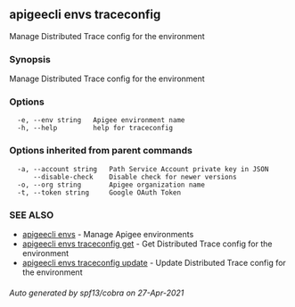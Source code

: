 ## apigeecli envs traceconfig

Manage Distributed Trace config for the environment

### Synopsis

Manage Distributed Trace config for the environment

### Options

```
  -e, --env string   Apigee environment name
  -h, --help         help for traceconfig
```

### Options inherited from parent commands

```
  -a, --account string   Path Service Account private key in JSON
      --disable-check    Disable check for newer versions
  -o, --org string       Apigee organization name
  -t, --token string     Google OAuth Token
```

### SEE ALSO

* [apigeecli envs](apigeecli_envs.md)	 - Manage Apigee environments
* [apigeecli envs traceconfig get](apigeecli_envs_traceconfig_get.md)	 - Get Distributed Trace config for the environment
* [apigeecli envs traceconfig update](apigeecli_envs_traceconfig_update.md)	 - Update Distributed Trace config for the environment

###### Auto generated by spf13/cobra on 27-Apr-2021
